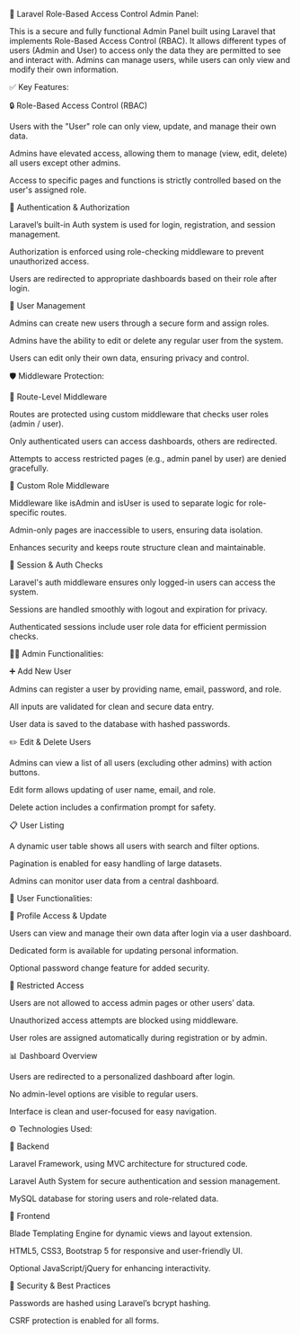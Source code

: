 🔐 Laravel Role-Based Access Control Admin Panel:

This is a secure and fully functional Admin Panel built using Laravel that implements Role-Based Access Control (RBAC). It allows different types of users (Admin and User) to access only the data they are permitted to see and interact with. Admins can manage users, while users can only view and modify their own information.

✅ Key Features:

🔒 Role-Based Access Control (RBAC)

Users with the "User" role can only view, update, and manage their own data.

Admins have elevated access, allowing them to manage (view, edit, delete) all users except other admins.

Access to specific pages and functions is strictly controlled based on the user's assigned role.

🔑 Authentication & Authorization

Laravel’s built-in Auth system is used for login, registration, and session management.

Authorization is enforced using role-checking middleware to prevent unauthorized access.

Users are redirected to appropriate dashboards based on their role after login.

👥 User Management

Admins can create new users through a secure form and assign roles.

Admins have the ability to edit or delete any regular user from the system.

Users can edit only their own data, ensuring privacy and control.

🛡️ Middleware Protection:

📌 Route-Level Middleware

Routes are protected using custom middleware that checks user roles (admin / user).

Only authenticated users can access dashboards, others are redirected.

Attempts to access restricted pages (e.g., admin panel by user) are denied gracefully.

🧱 Custom Role Middleware

Middleware like isAdmin and isUser is used to separate logic for role-specific routes.

Admin-only pages are inaccessible to users, ensuring data isolation.

Enhances security and keeps route structure clean and maintainable.

🔐 Session & Auth Checks

Laravel's auth middleware ensures only logged-in users can access the system.

Sessions are handled smoothly with logout and expiration for privacy.

Authenticated sessions include user role data for efficient permission checks.

🧑‍💻 Admin Functionalities:

➕ Add New User

Admins can register a user by providing name, email, password, and role.

All inputs are validated for clean and secure data entry.

User data is saved to the database with hashed passwords.

✏️ Edit & Delete Users

Admins can view a list of all users (excluding other admins) with action buttons.

Edit form allows updating of user name, email, and role.

Delete action includes a confirmation prompt for safety.

📋 User Listing

A dynamic user table shows all users with search and filter options.

Pagination is enabled for easy handling of large datasets.

Admins can monitor user data from a central dashboard.

👤 User Functionalities:

🧾 Profile Access & Update

Users can view and manage their own data after login via a user dashboard.

Dedicated form is available for updating personal information.

Optional password change feature for added security.

🚫 Restricted Access

Users are not allowed to access admin pages or other users’ data.

Unauthorized access attempts are blocked using middleware.

User roles are assigned automatically during registration or by admin.

📊 Dashboard Overview

Users are redirected to a personalized dashboard after login.

No admin-level options are visible to regular users.

Interface is clean and user-focused for easy navigation.

⚙️ Technologies Used:

🔧 Backend

Laravel Framework, using MVC architecture for structured code.

Laravel Auth System for secure authentication and session management.

MySQL database for storing users and role-related data.

🎨 Frontend

Blade Templating Engine for dynamic views and layout extension.

HTML5, CSS3, Bootstrap 5 for responsive and user-friendly UI.

Optional JavaScript/jQuery for enhancing interactivity.

🔐 Security & Best Practices

Passwords are hashed using Laravel’s bcrypt hashing.

CSRF protection is enabled for all forms.


